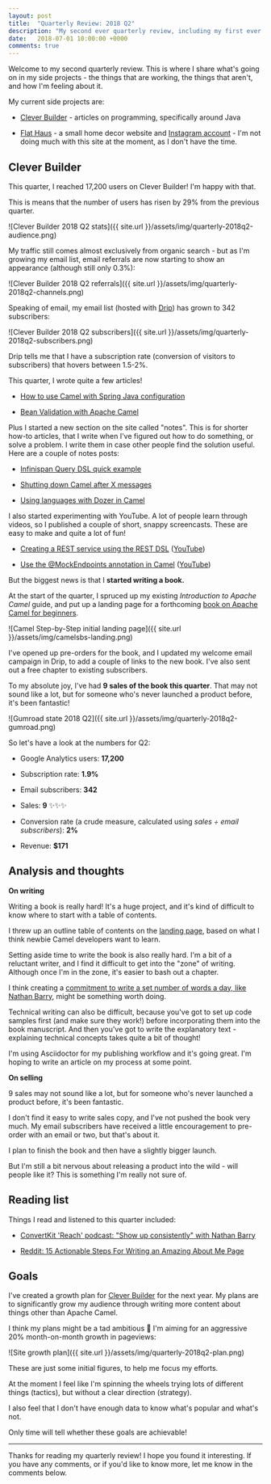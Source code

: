 ```yaml
---
layout: post
title:  "Quarterly Review: 2018 Q2"
description: "My second ever quarterly review, including my first ever book sales"
date:   2018-07-01 10:00:00 +0000
comments: true
---
```


Welcome to my second quarterly review. This is where I share what's going on in my side projects - the things that are working, the things that aren't, and how I'm feeling about it.

My current side projects are:

- [Clever Builder][cb] - articles on programming, specifically around Java

- [Flat Haus][fh] - a small home decor website and [Instagram account][fh-insta] - I'm not doing much with this site at the moment, as I don't have the time.

## Clever Builder 

This quarter, I reached 17,200 users on Clever Builder! I'm happy with that. 

This is means that the number of users has risen by 29% from the previous quarter.

![Clever Builder 2018 Q2 stats]({{ site.url }}/assets/img/quarterly-2018q2-audience.png)

My traffic still comes almost exclusively from organic search - but as I'm growing my email list, email referrals are now starting to show an appearance (although still only 0.3%):

![Clever Builder 2018 Q2 referrals]({{ site.url }}/assets/img/quarterly-2018q2-channels.png)

Speaking of email, my email list (hosted with [Drip][drip]) has grown to 342 subscribers:

![Clever Builder 2018 Q2 subscribers]({{ site.url }}/assets/img/quarterly-2018q2-subscribers.png)

Drip tells me that I have a subscription rate (conversion of visitors to subscribers) that hovers between 1.5-2%.

This quarter, I wrote quite a few articles!

- [How to use Camel with Spring Java configuration][springjavaconfig]

- [Bean Validation with Apache Camel][beanvalidation]

Plus I started a new section on the site called "notes". This is for shorter how-to articles, that I write when I've figured out how to do something, or solve a problem. I write them in case other people find the solution useful. Here are a couple of notes posts:

- [Infinispan Query DSL quick example][querydsl]

- [Shutting down Camel after X messages][camelshutdown]

- [Using languages with Dozer in Camel][dozerlang]

I also started experimenting with YouTube. A lot of people learn through videos, so I published a couple of short, snappy screencasts. These are easy to make and quite a lot of fun!

- [Creating a REST service using the REST DSL][restdslvideo] ([YouTube][restdslyoutube])

- [Use the @MockEndpoints annotation in Camel][mockendpointsvideo] ([YouTube][mockendpointsyoutube])

But the biggest news is that I **started writing a book.**

At the start of the quarter, I spruced up my existing _Introduction to Apache Camel_ guide, and put up a landing page for a forthcoming [book on Apache Camel for beginners][camelsbs].

![Camel Step-by-Step initial landing page]({{ site.url }}/assets/img/camelsbs-landing.png)

I've opened up pre-orders for the book, and I updated my welcome email campaign in Drip, to add a couple of links to the new book. I've also sent out a free chapter to existing subscribers.

To my absolute joy, I've had **9 sales of the book this quarter**. That may not sound like a lot, but for someone who's never launched a product before, it's been fantastic!

![Gumroad state 2018 Q2]({{ site.url }}/assets/img/quarterly-2018q2-gumroad.png)

So let's have a look at the numbers for Q2:

- Google Analytics users: **17,200**

- Subscription rate: **1.9%**

- Email subscribers: **342**

- Sales: **9** ✨✨✨

- Conversion rate (a crude measure, calculated using _sales ÷ email subscribers_): **2%** 

- Revenue: **$171**

## Analysis and thoughts

**On writing**

Writing a book is really hard! It's a huge project, and it's kind of difficult to know where to start with a table of contents.

I threw up an outline table of contents on the [landing page][camelsbs], based on what I think newbie Camel developers want to learn.

Setting aside time to write the book is also really hard. I'm a bit of a reluctant writer, and I find it difficult to get into the "zone" of writing. Although once I'm in the zone, it's easier to bash out a chapter. 

I think creating a [commitment to write a set number of words a day, like Nathan Barry][commitment], might be something worth doing.

Technical writing can also be difficult, because you've got to set up code samples first (and make sure they work!) before incorporating them into the book manuscript. And then you've got to write the explanatory text - explaining technical concepts takes quite a bit of thought!

I'm using Asciidoctor for my publishing workflow and it's going great. I'm hoping to write an article on my process at some point.

**On selling**

9 sales may not sound like a lot, but for someone who's never launched a product before, it's been fantastic.

I don't find it easy to write sales copy, and I've not pushed the book very much. My email subscribers have received a little encouragement to pre-order with an email or two, but that's about it.

I plan to finish the book and then have a slightly bigger launch. 

But I'm still a bit nervous about releasing a product into the wild - will people like it? This is something I'm really not sure of.

## Reading list

Things I read and listened to this quarter included:

- [ConvertKit 'Reach' podcast: "Show up consistently" with Nathan Barry][reach]

- [Reddit: 15 Actionable Steps For Writing an Amazing About Me Page][aboutme]

## Goals

I've created a growth plan for [Clever Builder][cb] for the next year. My plans are to significantly grow my audience through writing more content about things other than Apache Camel.

I think my plans might be a tad ambitious 🤔  I'm aiming for an aggressive 20% month-on-month growth in pageviews:

![Site growth plan]({{ site.url }}/assets/img/quarterly-2018q2-plan.png)

These are just some initial figures, to help me focus my efforts. 

At the moment I feel like I'm spinning the wheels trying lots of different things (tactics), but without a clear direction (strategy).

I also feel that I don't have enough data to know what's popular and what's not.

Only time will tell whether these goals are achievable!

---

Thanks for reading my quarterly review! I hope you found it interesting. If you have any comments, or if you'd like to know more, let me know in the comments below.


[cb]: https://cleverbuilder.com
[fh]: http://flat.haus
[fh-insta]: https://instagram.com/flat.haus

[springjavaconfig]: https://cleverbuilder.com/articles/camel-spring-java-config/
[camelsbs]: https://cleverbuilder.com/camelstepbystep
[beanvalidation]: https://cleverbuilder.com/articles/camel-bean-validation/
[commitment]: http://nathanbarry.com/commitment-changed-career/
[drip]: https://www.drip.com/
[reach]: https://convertkit.com/reach/reach-episode-10-nathan-barry-convertkit-show-consistently/
[aboutme]: https://www.reddit.com/r/Blogging/comments/8qg1vh/15_actionable_steps_for_writing_an_amazing_about/
[restdslvideo]: https://cleverbuilder.com/videos/camel-rest-service/
[restdslyoutube]: https://www.youtube.com/watch?v=aMCIw88AZeA
[mockendpointsvideo]: https://cleverbuilder.com/videos/camel-mockendpoints-annotation/
[mockendpointsyoutube]: https://www.youtube.com/watch?v=NfQL43mGT6s
[querydsl]: https://cleverbuilder.com/notes/infinispan-query-dsl/
[camelshutdown]: https://cleverbuilder.com/notes/camel-shut-down-after-messages/
[dozerlang]: https://cleverbuilder.com/notes/dozer-camel-languages/

